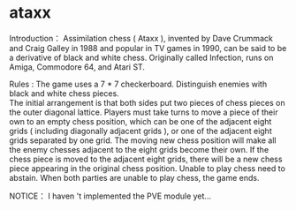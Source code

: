 # ataxx
Introduction：
 Assimilation chess ( Ataxx ), invented by Dave Crummack and Craig Galley in 1988 and popular in TV games in 1990, 
can be said to be a derivative of black and white chess. Originally called Infection,  runs on Amiga, Commodore 64, and Atari ST.  

 Rules : The game uses a 7 * 7 checkerboard.  Distinguish enemies with black and white chess pieces.  
The initial arrangement is that both sides put two pieces of chess pieces on the outer diagonal lattice.
 Players must take turns to move a piece of their own to an empty chess position, which can be one of 
the adjacent eight grids ( including diagonally adjacent grids ), or one of the adjacent eight grids separated 
by one grid. The moving new chess position will make all the enemy chesses adjacent to the eight grids become 
their own.  If the chess piece is moved to the adjacent eight grids, there will be a new chess piece appearing in 
the original chess position. Unable to play chess need to abstain. When both parties are unable to play chess, the game ends.

NOTICE：
I haven 't implemented the PVE module yet...
